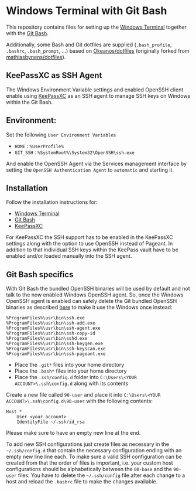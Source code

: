 # Windows Terminal with Git Bash

This repository contains files for setting up the [Windows Terminal](https://github.com/microsoft/terminal) together with the [Git Bash](https://git-scm.com).

Additionally, some Bash and Git dotfiles are supplied (`.bash_profile`, `.bashrc`, `.bash_prompt`, …) based on [Okeanos/dotfiles](https://github.com/Okeanos/dotfiles) (originally forked from [mathiasbynens/dotfiles](https://github.com/mathiasbynens/dotfiles)).

## KeePassXC as SSH Agent
The Windows Environment Variable settings and enabled OpenSSH client enable using [KeePassXC](https://keepassxc.org) as an SSH agent to manage SSH keys on Windows within the Git Bash.

## Environment:

Set the following `User Environment Variables`

- `HOME` : `%UserProfile%`
- `GIT_SSH` : `%SystemRoot%\System32\OpenSSH\ssh.exe`

And enable the OpenSSH Agent via the Services management interface by setting the `OpenSSH Authentication Agent` to `automatic` and starting it.

## Installation
Follow the installation instructions for:

- [Windows Terminal](https://github.com/microsoft/terminal)
- [Git Bash](https://git-scm.com)
- [KeePassXC](https://keepass.info)

For KeePassXC the SSH support has to be enabled in the KeePassXC settings along with the option to use OpenSSH instead of Pageant. In addition to that individual SSH keys within the KeePass vault have to be enabled and/or loaded manually into the SSH agent.

## Git Bash specifics
With Git Bash the bundled OpenSSH binaries will be used by default and not talk to the now enabled Windows OpenSSH agent. So, once the Windows OpenSSH agent is enabled can safely delete the Git bundled OpenSSH binaries as described [here](https://github.com/git-for-windows/git/issues/1556#issuecomment-373146268) to make it use the Windows once instead:

```
%ProgramFiles%\usr\bin\ssh.exe
%ProgramFiles%\usr\bin\ssh-add.exe
%ProgramFiles%\usr\bin\ssh-agent.exe
%ProgramFiles%\usr\bin\ssh-copy-id
%ProgramFiles%\usr\bin\sshd.exe
%ProgramFiles%\usr\bin\ssh-keygen.exe
%ProgramFiles%\usr\bin\ssh-keyscan.exe
%ProgramFiles%\usr\bin\ssh-pageant.exe
```

- Place the `.git*` files into your home directory
- Place the `.bash*` files into your home directory
- Place the `.ssh/config.d` folder into `C:\Users\<YOUR ACCOUNT>\.ssh\config.d` along with its contents

Create a new file called `90-user` and place it into `C:\Users\<YOUR ACCOUNT>\.ssh\config.d\90-user` with the following contents:

```
Host *
	User <your account>
	IdentityFile ~/.ssh/id_rsa

```

Please make sure to have an empty new line at the end.

To add new SSH configurations just create files as necessary in the `~/.ssh/config.d` that contain the necessary configuration ending with an empty new line line each. To make sure a valid SSH configuration can be created from that the order of files is important, i.e. your custom host configurations should be alphabetically between the `00-base` and the `90-user` files. You have to delete the `~/.ssh/config` file after each change to a host and reload the `.bashrc` file to make the changes available.
